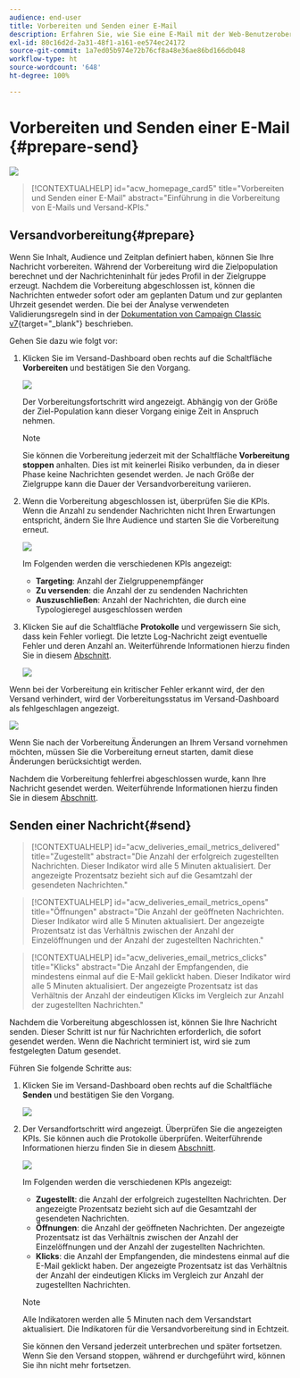 ```yaml
---
audience: end-user
title: Vorbereiten und Senden einer E-Mail
description: Erfahren Sie, wie Sie eine E-Mail mit der Web-Benutzeroberfläche von Campaign vorbereiten und senden.
exl-id: 80c16d2d-2a31-48f1-a161-ee574ec24172
source-git-commit: 1a7ed05b974e72b76cf8a48e36ae86bd166db048
workflow-type: ht
source-wordcount: '648'
ht-degree: 100%

---
```


# Vorbereiten und Senden einer E-Mail {#prepare-send}

![](../assets/do-not-localize/badge.png)

>[!CONTEXTUALHELP]
>id="acw_homepage_card5"
>title="Vorbereiten und Senden einer E-Mail"
>abstract="Einführung in die Vorbereitung von E-Mails und Versand-KPIs."

<!--

	show how to prepare and send the email + the live kpis in the dashboard

like acc when preparation, target calculated then send
real time KPIs, not in AJO. similar to ACS.
exclusion logs, causes
-->

<!--
send also KPIs
-->

## Versandvorbereitung{#prepare}

Wenn Sie Inhalt, Audience und Zeitplan definiert haben, können Sie Ihre Nachricht vorbereiten. Während der Vorbereitung wird die Zielpopulation berechnet und der Nachrichteninhalt für jedes Profil in der Zielgruppe erzeugt. Nachdem die Vorbereitung abgeschlossen ist, können die Nachrichten entweder sofort oder am geplanten Datum und zur geplanten Uhrzeit gesendet werden. Die bei der Analyse verwendeten Validierungsregeln sind in der [Dokumentation von Campaign Classic v7](https://experienceleague.adobe.com/docs/campaign-classic/using/sending-messages/key-steps-when-creating-a-delivery/steps-validating-the-delivery.html?lang=de#validation-process-with-typologies){target="_blank"} beschrieben.

Gehen Sie dazu wie folgt vor:

1. Klicken Sie im Versand-Dashboard oben rechts auf die Schaltfläche **Vorbereiten** und bestätigen Sie den Vorgang.

   ![](assets/prepare.png)

   Der Vorbereitungsfortschritt wird angezeigt. Abhängig von der Größe der Ziel-Population kann dieser Vorgang einige Zeit in Anspruch nehmen.

   >[!NOTE]
   >
   >Sie können die Vorbereitung jederzeit mit der Schaltfläche **Vorbereitung stoppen** anhalten. Dies ist mit keinerlei Risiko verbunden, da in dieser Phase keine Nachrichten gesendet werden. Je nach Größe der Zielgruppe kann die Dauer der Versandvorbereitung variieren.

1. Wenn die Vorbereitung abgeschlossen ist, überprüfen Sie die KPIs. Wenn die Anzahl zu sendender Nachrichten nicht Ihren Erwartungen entspricht, ändern Sie Ihre Audience und starten Sie die Vorbereitung erneut.

   ![](assets/prepare2.png)

   Im Folgenden werden die verschiedenen KPIs angezeigt:

   * **Targeting**: Anzahl der Zielgruppenempfänger
   * **Zu versenden**: die Anzahl der zu sendenden Nachrichten
   * **Auszuschließen**: Anzahl der Nachrichten, die durch eine Typologieregel ausgeschlossen werden

1. Klicken Sie auf die Schaltfläche **Protokolle** und vergewissern Sie sich, dass kein Fehler vorliegt. Die letzte Log-Nachricht zeigt eventuelle Fehler und deren Anzahl an. Weiterführende Informationen hierzu finden Sie in diesem [Abschnitt](delivery-logs.md).

   ![](assets/prepare-logs.png)

Wenn bei der Vorbereitung ein kritischer Fehler erkannt wird, der den Versand verhindert, wird der Vorbereitungsstatus im Versand-Dashboard als fehlgeschlagen angezeigt.

![](assets/prepare-error.png)

Wenn Sie nach der Vorbereitung Änderungen an Ihrem Versand vornehmen möchten, müssen Sie die Vorbereitung erneut starten, damit diese Änderungen berücksichtigt werden.

Nachdem die Vorbereitung fehlerfrei abgeschlossen wurde, kann Ihre Nachricht gesendet werden. Weiterführende Informationen hierzu finden Sie in diesem [Abschnitt](#send).

## Senden einer Nachricht{#send}

>[!CONTEXTUALHELP]
>id="acw_deliveries_email_metrics_delivered"
>title="Zugestellt"
>abstract="Die Anzahl der erfolgreich zugestellten Nachrichten. Dieser Indikator wird alle 5 Minuten aktualisiert. Der angezeigte Prozentsatz bezieht sich auf die Gesamtzahl der gesendeten Nachrichten."

>[!CONTEXTUALHELP]
>id="acw_deliveries_email_metrics_opens"
>title="Öffnungen"
>abstract="Die Anzahl der geöffneten Nachrichten. Dieser Indikator wird alle 5 Minuten aktualisiert. Der angezeigte Prozentsatz ist das Verhältnis zwischen der Anzahl der Einzelöffnungen und der Anzahl der zugestellten Nachrichten."

>[!CONTEXTUALHELP]
>id="acw_deliveries_email_metrics_clicks"
>title="Klicks"
>abstract="Die Anzahl der Empfangenden, die mindestens einmal auf die E-Mail geklickt haben. Dieser Indikator wird alle 5 Minuten aktualisiert. Der angezeigte Prozentsatz ist das Verhältnis der Anzahl der eindeutigen Klicks im Vergleich zur Anzahl der zugestellten Nachrichten."


Nachdem die Vorbereitung abgeschlossen ist, können Sie Ihre Nachricht senden. Dieser Schritt ist nur für Nachrichten erforderlich, die sofort gesendet werden. Wenn die Nachricht terminiert ist, wird sie zum festgelegten Datum gesendet.

Führen Sie folgende Schritte aus:

1. Klicken Sie im Versand-Dashboard oben rechts auf die Schaltfläche **Senden** und bestätigen Sie den Vorgang.

   ![](assets/send.png)

1. Der Versandfortschritt wird angezeigt. Überprüfen Sie die angezeigten KPIs. Sie können auch die Protokolle überprüfen. Weiterführende Informationen hierzu finden Sie in diesem [Abschnitt](delivery-logs.md).

   ![](assets/send2.png)

   Im Folgenden werden die verschiedenen KPIs angezeigt:

   * **Zugestellt**: die Anzahl der erfolgreich zugestellten Nachrichten. Der angezeigte Prozentsatz bezieht sich auf die Gesamtzahl der gesendeten Nachrichten.
   * **Öffnungen**: die Anzahl der geöffneten Nachrichten. Der angezeigte Prozentsatz ist das Verhältnis zwischen der Anzahl der Einzelöffnungen und der Anzahl der zugestellten Nachrichten.
   * **Klicks**: die Anzahl der Empfangenden, die mindestens einmal auf die E-Mail geklickt haben. Der angezeigte Prozentsatz ist das Verhältnis der Anzahl der eindeutigen Klicks im Vergleich zur Anzahl der zugestellten Nachrichten.

   >[!NOTE]
   >
   >Alle Indikatoren werden alle 5 Minuten nach dem Versandstart aktualisiert. Die Indikatoren für die Versandvorbereitung sind in Echtzeit.

   Sie können den Versand jederzeit unterbrechen und später fortsetzen. Wenn Sie den Versand stoppen, während er durchgeführt wird, können Sie ihn nicht mehr fortsetzen.
